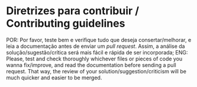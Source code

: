 # Diretrizes para contribuir / Contributing guidelines
POR: Por favor, teste bem e verifique tudo que deseja consertar/melhorar, e leia a documentação antes de enviar um *pull request*. Assim, a análise da solução/sugestão/crítica será mais fácil e rápida de ser incorporada;
ENG: Please, test and check thoroughly whichever files or pieces of code you wanna fix/improve, and read the documentation before sending a pull request. That way, the review of your solution/suggestion/criticism will be much quicker and easier to be merged.